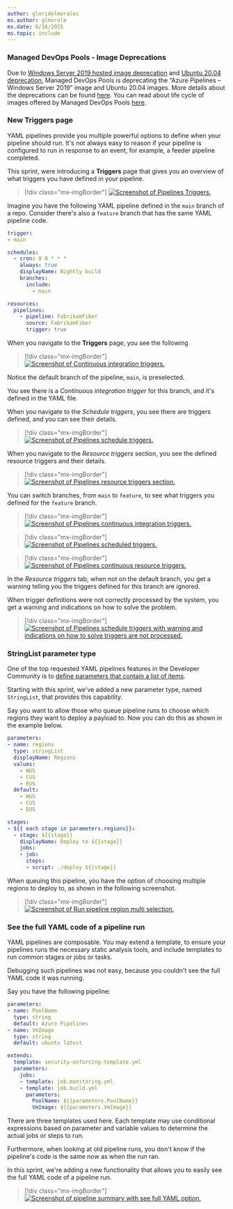 ```yaml
---
author: gloridelmorales
ms.author: glmorale
ms.date: 6/16/2025
ms.topic: include
---
```


### Managed DevOps Pools - Image Deprecations

Due to [Windows Server 2019 hosted image deprecation](/azure/devops/release-notes/2025/pipelines/sprint-256-update#windows-server-2019-hosted-image-deprecation-schedule) and [Ubuntu 20.04 deprecation](/azure/devops/release-notes/2025/pipelines/sprint-253-update#the-ubuntu-2004-pipeline-image-is-deprecated-and-will-be-retired-april-1), Managed DevOps Pools is deprecating the “Azure Pipelines – Windows Server 2019” image and Ubuntu 20.04 images. More details about the deprecations can be found [here](/azure/devops/managed-devops-pools/configure-images?view=azure-devops&branch=main&tabs=azure-portal#image-deprecation-schedule). You can read about life cycle of images offered by Managed DevOps Pools [here](/azure/devops/managed-devops-pools/configure-images?view=azure-devops&branch=main&tabs=azure-portal#image-lifecycle).

### New Triggers page

YAML pipelines provide you multiple powerful options to define when your pipeline should run. It's not always easy to reason if your pipeline is configured to run in response to an event, for example, a feeder pipeline completed. 

This sprint, were introducing a **Triggers** page that gives you an overview of what triggers you have defined in your pipeline.

> [!div class="mx-imgBorder"]
> [![Screenshot of Pipelines Triggers.](../../media/257-pipelines-01.png "Screenshot of Pipelines Triggers page.")](../../media/257-pipelines-01.png#lightbox)

Imagine you have the following YAML pipeline defined in the `main` branch of a repo. Consider there's also a `feature` branch that has the same YAML pipeline code.

```yaml
trigger:
- main

schedules:
  - cron: 0 0 * * *
    always: true
    displayName: Nightly build
    branches:
      include:
        - main

resources:
  pipelines:
    - pipeline: FabrikamFiber
      source: FabrikamFiber
      trigger: true
```

When you navigate to the **Triggers** page, you see the following

> [!div class="mx-imgBorder"]
> [![Screenshot of Continuous integration triggers.](../../media/257-pipelines-02.png "Screenshot of triggers page select branch with default branch main.")](../../media/257-pipelines-02.png#lightbox)

Notice the default branch of the pipeline, `main`, is preselected. 

You see there is a _Continuous integration trigger_ for this branch, and it's defined in the YAML file.

When you navigate to the _Schedule triggers_, you see there are triggers defined, and you can see their details.

> [!div class="mx-imgBorder"]
> [![Screenshot of Pipelines schedule triggers.](../../media/257-pipelines-03.png "Screenshot of Pipelines schedule triggers details.")](../../media/257-pipelines-03.png#lightbox)

When you navigate to the _Resource triggers_ section, you see the defined resource triggers and their details.

> [!div class="mx-imgBorder"]
> [![Screenshot of Pipelines resource triggers section.](../../media/257-pipelines-04.png "Screenshot of Pipelines resource triggers section.")](../../media/257-pipelines-04.png#lightbox)

You can switch branches, from `main` to `feature`, to see what triggers you defined for the `feature` branch.

> [!div class="mx-imgBorder"]
> [![Screenshot of Pipelines continuous integration triggers.](../../media/257-pipelines-05.png "Screenshot of Pipelines continuous integration triggers.")](../../media/257-pipelines-05.png#lightbox)

> [!div class="mx-imgBorder"]
> [![Screenshot of Pipelines scheduled triggers.](../../media/257-pipelines-06.png "Screenshot of Pipelines scheduled triggers.")](../../media/257-pipelines-06.png#lightbox)

> [!div class="mx-imgBorder"]
> [![Screenshot of Pipelines continuous resource triggers.](../../media/257-pipelines-07.png "Screenshot of Pipelines continuous resource triggers.")](../../media/257-pipelines-07.png#lightbox)

In the _Resource triggers_ tab, when not on the default branch, you get a warning telling you the triggers defined for this branch are ignored.

When trigger definitions were not correctly processed by the system, you get a warning and indications on how to solve the problem.

> [!div class="mx-imgBorder"]
> [![Screenshot of Pipelines schedule triggers with warning and indications on how to solve triggers are not processed.](../../media/257-pipelines-09.png "Screenshot of Pipelines schedule triggers with warning and indications on how to solve triggers are not processed.")](../../media/257-pipelines-07.png#lightbox)

### StringList parameter type

One of the top requested YAML pipelines features in the Developer Community is to [define parameters that contain a list of items](https://developercommunity.visualstudio.com/t/parameters-that-support-multiselect/1224839).

Starting with this sprint, we've added a new parameter type, named `StringList`, that provides this capability.

Say you want to allow those who queue pipeline runs to choose which regions they want to deploy a payload to. Now you can do this as shown in the example below.

```yaml
parameters:
- name: regions
  type: stringList
  displayName: Regions
  values:
    - WUS
    - CUS
    - EUS
  default: 
    - WUS
    - CUS
    - EUS 

stages:
- ${{ each stage in parameters.regions}}:
  - stage: ${{stage}}
    displayName: Deploy to ${{stage}}
    jobs:
    - job:
      steps:
      - script: ./deploy ${{stage}}
```

When queuing this pipeline, you have the option of choosing multiple regions to deploy to, as shown in the following screenshot.

> [!div class="mx-imgBorder"]
> [![Screenshot of Run pipeline region multi selection.](../../media/257-pipelines-08.png "Screenshot of Run pipeline region multi selection.")](../../media/257-pipelines-08.png#lightbox)

### See the full YAML code of a pipeline run

YAML pipelines are composable. You may extend a template, to ensure your pipelines runs the necessary static analysis tools, and include templates to run common stages or jobs or tasks.

Debugging such pipelines was not easy, because you couldn't see the full YAML code it was running.

Say you have the following pipeline:
```yaml
parameters:
- name: PoolName
  type: string
  default: Azure Pipelines
- name: VmImage
  type: string
  default: ubuntu latest

extends:
  template: security-enforcing-template.yml
  parameters:
    jobs:
    - template: job.monitoring.yml
    - template: job.build.yml
      parameters:
        PoolName: ${{parameters.PoolName}}
        VmImage: ${{parameters.VmImage}}
```

There are three templates used here. Each template may use conditional expressions based on parameter and variable values to determine the actual jobs or steps to run.

Furthermore, when looking at old pipeline runs, you don't know if the pipeline's code is the same now as when the run ran. 

In this sprint, we're adding a new functionality that allows you to easily see the full YAML code of a pipeline run.

> [!div class="mx-imgBorder"]
> [![Screenshot of pipeline summary with see full YAML option.](../../media/257-pipelines-10.png "Screenshot of pipeline summary with see full YAML option.")](../../media/257-pipelines-10.png#lightbox)
